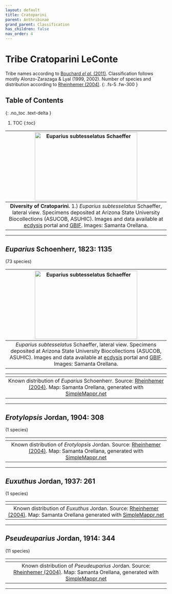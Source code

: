 ```yaml
---
layout: default
title: Cratoparini
parent: Anthribinae
grand_parent: Classification
has_children: false
nav_order: 4
---
```


# Tribe Cratoparini LeConte

Tribe names according to [Bouchard _el al._ (2011)](https://zookeys.pensoft.net/articles.php?id=4001). Classification follows mostly Alonzo-Zarazaga & Lyal (1999, 2002). Number of species and distribution according to [Rheinhemer (2004)](https://www.zobodat.at/pdf/Mitt-Ent-Ver-Stuttgart_39_2004_0001-0244.pdf).
{: .fs-5 .fw-300 }

## Table of Contents
{: .no_toc .text-delta }

1. TOC
{:toc}

| [<img src="https://serv.biokic.asu.edu/imglib/ecdysis/ASU_ASUHIC/ASUHIC0126/ASUHIC0126922_habitus_lateral-_1583285837.jpg" alt="Euparius subtesselatus Schaeffer" width="320" height="213.4">](https://serv.biokic.asu.edu/ecdysis/collections/individual/index.php?occid=570343) 
|:--:| 
|**Diversity of Cratoparini.** 1.) *Euparius subtesselatus* Schaeffer, lateral view. Specimens deposited at Arizona State University Biocollections (ASUCOB, ASUHIC). Images and data available at [ecdysis](https://serv.biokic.asu.edu/ecdysis/index.php) portal and [GBIF](gbif.org). Images: Samanta Orellana.|

---

## _Euparius_ Schoenherr, 1823: 1135
(73 species)

| [<img src="https://serv.biokic.asu.edu/imglib/ecdysis/ASU_ASUHIC/ASUHIC0126/ASUHIC0126922_habitus_lateral-_1583285837.jpg" alt="Euparius subtesselatus Schaeffer" width="320" height="213.4">](https://serv.biokic.asu.edu/ecdysis/collections/individual/index.php?occid=570343) 
|:--:| 
|*Euparius subtesselatus* Schaeffer, lateral view. Specimens deposited at Arizona State University Biocollections (ASUCOB, ASUHIC). Images and data available at [ecdysis](https://serv.biokic.asu.edu/ecdysis/index.php) portal and [GBIF](gbif.org). Images: Samanta Orellana.|

|<img src="https://www.simplemappr.net/map/18883" alt="" />| 
|:--:| 
|Known distribution of _Euparius_ Schoenherr. Source: [Rheinhemer (2004)](https://www.zobodat.at/pdf/Mitt-Ent-Ver-Stuttgart_39_2004_0001-0244.pdf). Map: Samanta Orellana, generated with [SimpleMappr.net](https://www.simplemappr.net/) |

---

## _Erotylopsis_ Jordan, 1904: 308
(1 species)

|<img src="https://www.simplemappr.net/map/18886" alt="" />| 
|:--:| 
|Known distribution of _Erotylopsis_ Jordan. Source: [Rheinhemer (2004)](https://www.zobodat.at/pdf/Mitt-Ent-Ver-Stuttgart_39_2004_0001-0244.pdf). Map: Samanta Orellana, generated with [SimpleMappr.net](https://www.simplemappr.net/) |

---

## _Euxuthus_ Jordan, 1937: 261 
(1 species)

|<img src="https://www.simplemappr.net/map/18885" alt="" />| 
|:--:| 
|Known distribution of _Euxuthus_ Jordan. Source: [Rheinhemer (2004)](https://www.zobodat.at/pdf/Mitt-Ent-Ver-Stuttgart_39_2004_0001-0244.pdf). Map: Samanta Orellana generated with [SimpleMappr.net](https://www.simplemappr.net/) |

---

## _Pseudeuparius_ Jordan, 1914: 344
(11 species)

|<img src="https://www.simplemappr.net/map/18884" alt="" />| 
|:--:| 
|Known distribution of _Pseudeuparius_ Jordan. Source: [Rheinhemer (2004)](https://www.zobodat.at/pdf/Mitt-Ent-Ver-Stuttgart_39_2004_0001-0244.pdf). Map: Samanta Orellana, generated with [SimpleMappr.net](https://www.simplemappr.net/) |

---


